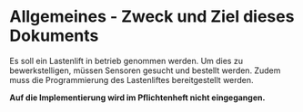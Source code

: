 # Allgemeines - Zweck und Ziel dieses Dokuments

Es soll ein Lastenlift in betrieb genommen werden. Um dies zu bewerkstelligen, müssen Sensoren gesucht und bestellt werden. Zudem muss die Programmierung des Lastenliftes bereitgestellt werden.

**Auf die Implementierung wird im Pflichtenheft nicht eingegangen.**